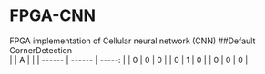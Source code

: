 # FPGA-CNN
FPGA implementation of Cellular neural network (CNN)
##Default
CornerDetection  
|        | A      |        |
| ------ | ------ | -----: |
|  0     |  0     |   0    |
|  0     |  1     |   0    |
|  0     |  0     |   0    |  
